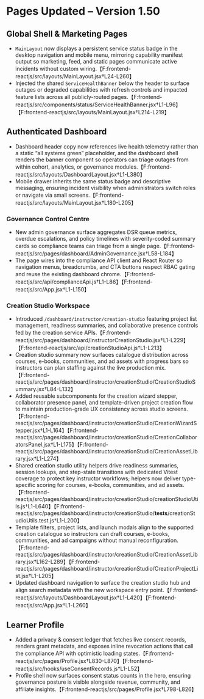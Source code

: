 # Pages Updated – Version 1.50

## Global Shell & Marketing Pages
- `MainLayout` now displays a persistent service status badge in the desktop navigation and mobile menu, mirroring capability manifest output so marketing, feed, and static pages communicate active incidents without custom wiring.【F:frontend-reactjs/src/layouts/MainLayout.jsx†L24-L260】
- Injected the shared `ServiceHealthBanner` below the header to surface outages or degraded capabilities with refresh controls and impacted feature lists across all publicly-routed pages.【F:frontend-reactjs/src/components/status/ServiceHealthBanner.jsx†L1-L96】【F:frontend-reactjs/src/layouts/MainLayout.jsx†L214-L219】

## Authenticated Dashboard
- Dashboard header copy now references live health telemetry rather than a static “all systems green” placeholder, and the dashboard shell renders the banner component so operators can triage outages from within cohort, analytics, or governance modules.【F:frontend-reactjs/src/layouts/DashboardLayout.jsx†L1-L380】
- Mobile drawer inherits the same status badge and descriptive messaging, ensuring incident visibility when administrators switch roles or navigate via small screens.【F:frontend-reactjs/src/layouts/MainLayout.jsx†L180-L205】

### Governance Control Centre
- New admin governance surface aggregates DSR queue metrics, overdue escalations, and policy timelines with severity-coded summary cards so compliance teams can triage from a single page.【F:frontend-reactjs/src/pages/dashboard/AdminGovernance.jsx†L58-L184】
- The page wires into the compliance API client and React Router so navigation menus, breadcrumbs, and CTA buttons respect RBAC gating and reuse the existing dashboard chrome.【F:frontend-reactjs/src/api/complianceApi.js†L1-L86】【F:frontend-reactjs/src/App.jsx†L1-L150】

### Creation Studio Workspace
- Introduced `/dashboard/instructor/creation-studio` featuring project list management, readiness summaries, and collaborative presence controls fed by the creation service APIs.【F:frontend-reactjs/src/pages/dashboard/InstructorCreationStudio.jsx†L1-L229】【F:frontend-reactjs/src/api/creationStudioApi.js†L1-L213】
- Creation studio summary now surfaces catalogue distribution across courses, e-books, communities, and ad assets with progress bars so instructors can plan staffing against the live production mix.【F:frontend-reactjs/src/pages/dashboard/instructor/creationStudio/CreationStudioSummary.jsx†L84-L132】
- Added reusable subcomponents for the creation wizard stepper, collaborator presence panel, and template-driven project creation flow to maintain production-grade UX consistency across studio screens.【F:frontend-reactjs/src/pages/dashboard/instructor/creationStudio/CreationWizardStepper.jsx†L1-L164】【F:frontend-reactjs/src/pages/dashboard/instructor/creationStudio/CreationCollaboratorsPanel.jsx†L1-L175】【F:frontend-reactjs/src/pages/dashboard/instructor/creationStudio/CreationAssetLibrary.jsx†L1-L274】
- Shared creation studio utility helpers drive readiness summaries, session lookups, and step-state transitions with dedicated Vitest coverage to protect key instructor workflows; helpers now deliver type-specific scoring for courses, e-books, communities, and ad assets.【F:frontend-reactjs/src/pages/dashboard/instructor/creationStudio/creationStudioUtils.js†L1-L640】【F:frontend-reactjs/src/pages/dashboard/instructor/creationStudio/__tests__/creationStudioUtils.test.js†L1-L200】
- Template filters, project lists, and launch modals align to the supported creation catalogue so instructors can draft courses, e-books, communities, and ad campaigns without manual reconfiguration.【F:frontend-reactjs/src/pages/dashboard/instructor/creationStudio/CreationAssetLibrary.jsx†L162-L289】【F:frontend-reactjs/src/pages/dashboard/instructor/creationStudio/CreationProjectList.jsx†L1-L205】
- Updated dashboard navigation to surface the creation studio hub and align search metadata with the new workspace entry point.【F:frontend-reactjs/src/layouts/DashboardLayout.jsx†L1-L420】【F:frontend-reactjs/src/App.jsx†L1-L260】

## Learner Profile
- Added a privacy & consent ledger that fetches live consent records, renders grant metadata, and exposes inline revocation actions that call the compliance API with optimistic loading states.【F:frontend-reactjs/src/pages/Profile.jsx†L830-L870】【F:frontend-reactjs/src/hooks/useConsentRecords.js†L1-L52】
- Profile shell now surfaces consent status counts in the hero, ensuring governance posture is visible alongside revenue, community, and affiliate insights.【F:frontend-reactjs/src/pages/Profile.jsx†L798-L826】
